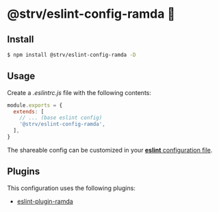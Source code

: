 # @strv/eslint-config-ramda 🐏

## Install

```bash
$ npm install @strv/eslint-config-ramda -D
```

## Usage

Create a _.eslintrc.js_ file with the following contents:

```js
module.exports = {
  extends: [
    // ... (base eslint config)
    '@strv/eslint-config-ramda',
  ],
}
```

The shareable config can be customized in your [**eslint** configuration file](https://eslint.org/docs/user-guide/configuring).

## Plugins

This configuration uses the following plugins:

- [eslint-plugin-ramda](https://github.com/ramda/eslint-plugin-ramda)
